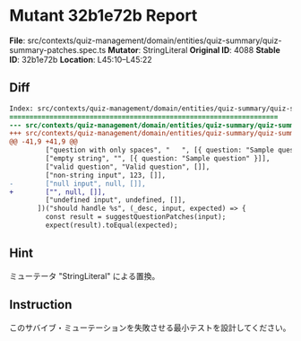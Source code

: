 # Mutant 32b1e72b Report

**File**: src/contexts/quiz-management/domain/entities/quiz-summary/quiz-summary-patches.spec.ts
**Mutator**: StringLiteral
**Original ID**: 4088
**Stable ID**: 32b1e72b
**Location**: L45:10–L45:22

## Diff

```diff
Index: src/contexts/quiz-management/domain/entities/quiz-summary/quiz-summary-patches.spec.ts
===================================================================
--- src/contexts/quiz-management/domain/entities/quiz-summary/quiz-summary-patches.spec.ts	original
+++ src/contexts/quiz-management/domain/entities/quiz-summary/quiz-summary-patches.spec.ts	mutated #4088
@@ -41,9 +41,9 @@
         ["question with only spaces", "   ", [{ question: "Sample question" }]],
         ["empty string", "", [{ question: "Sample question" }]],
         ["valid question", "Valid question", []],
         ["non-string input", 123, []],
-        ["null input", null, []],
+        ["", null, []],
         ["undefined input", undefined, []],
       ])("should handle %s", (_desc, input, expected) => {
         const result = suggestQuestionPatches(input);
         expect(result).toEqual(expected);
```

## Hint

ミューテータ "StringLiteral" による置換。

## Instruction

このサバイブ・ミューテーションを失敗させる最小テストを設計してください。
